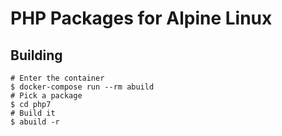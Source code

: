 # PHP Packages for Alpine Linux

## Building

```
# Enter the container
$ docker-compose run --rm abuild
# Pick a package
$ cd php7
# Build it
$ abuild -r
```
